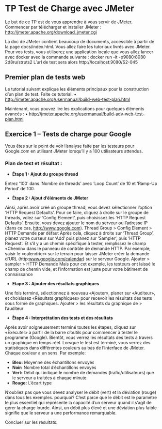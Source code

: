 # TP Test de Charge avec JMeter

Le but de ce TP est de vous apprendre à vous servir de JMeter. Commencer par télécharger et installer JMeter :
http://jmeter.apache.org/download_jmeter.cgi

La doc de JMeter contient beaucoup de documents, accessible à partir de la page docs/index.html.
Vous allez faire les tutoriaux livrés avec JMeter.
Pour vos tests, vous utiliserez une application locale que vous allez lancer avec docker avec la commande suivante :
docker run -it -p9080:8080 2d8ru/struts2
L’url de test sera alors http://localhost:9080/S2-045


## Premier plan de tests web
Le tutorial suivant explique les éléments principaux pour la construction d’un plan de test. Faite ce tutorial.
•	http://jmeter.apache.org/usermanual/build-web-test-plan.html

Maintenant, vous pouvez lire les explications pour quelques éléments avancés :
•	http://jmeter.apache.org/usermanual/build-adv-web-test-plan.html


## Exercice 1 – Tests de charge pour Google
Vous êtes sur le point de voir l’analyse faite par les testeurs pour Google.com en utilisant JMeter lorsqu’il y a 100 utilisateurs attendus.
 
### Plan de test et résultat :
 
* **Étape 1 : Ajout du groupe thread**

Entrez ‘100’ dans ‘Nombre de threads’ avec ‘Loop Count’ de 10 et ‘Ramp-Up Period’ de 100. 
* **Étape 2 : Ajout d’éléments de JMeter**

Ainsi, après avoir créé un groupe thread, vous devez sélectionner l’option ‘HTTP Request Defaults’. Pour ce faire, cliquez à droite sur le groupe de threads, volez sur ‘Config Element’, puis choisissez les ‘HTTP Request Defaults’. Ensuite, vous devez ajouter le nom du serveur ou l’adresse IP (dans ce cas, http://www.google.com).
Thread Group > Config Element > HTTP Demande par défaut
Après cela, cliquez à droite sur ‘Thread Group’, planez votre curseur sur ‘Add’ puis planez sur ‘Sampler’, puis ‘HTTP Request’. Et s’il y a un chemin spécifique à tester, remplissez le champ «Chemin» dans le panneau de contrôle de demande HTTP. Par exemple, saisir le «calendrier» sur le terrain pour laisser JMeter créer la demande d’URL (http:www.google.com/calendar) sur le serveur Google.
Ajouter > sampler > HTTP Demande
Mais pour cet exemple, les testeurs ont laissé le champ de chemin vide, et l’information est juste pour votre bâtiment de connaissance
* **Etape 3 : Ajouter des résultats graphiques**

Une fois terminé, sélectionnez à nouveau «Ajouter», planer sur «Auditeur», et choisissez «Résultats graphiques» pour recevoir les résultats des tests sous forme de graphiques.
Ajouter > les résultats du graphique de > l’auditeur
* **Étape 4 : Interprétation des tests et des résultats**

Après avoir soigneusement terminé toutes les étapes, cliquez sur «Exécuter» à partir de la barre d’outils pour commencer à tester le programme (Google). Bientôt, vous verrez les résultats des tests à travers un graphique en temps réel. Lorsque le test est terminé, vous verrez des statistiques dans différentes couleurs au bas de l’interface de JMeter. Chaque couleur a un sens. 
Par exemple:
  * **Bleu:** Moyenne des échantillons envoyés
  * **Noir:** Nombre total d’échantillons envoyés
  * **Vert:** Débit qui indique le nombre de demandes (trafic/utilisateurs) que le serveur a traitées à chaque minute.
  * **Rouge:** L’écart type

N’oubliez pas que vous devez analyser le débit (vert) et la déviation (rouge) dans tous les exemples. pourquoi? C’est parce que le débit est le paramètre le plus essentiel qui représente la capacité d’un serveur quand il s’agit de gérer la charge lourde. Ainsi, un débit plus élevé et une déviation plus faible signifie que le serveur a une performance remarquable.

Concluer sur les résultats. 